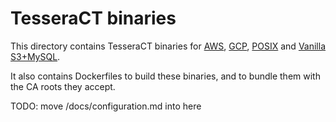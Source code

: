 # TesseraCT binaries

This directory contains TesseraCT binaries for [AWS](./aws/), [GCP](./gcp/),
[POSIX](./posix/) and [Vanilla S3+MySQL](./aws/).

It also contains Dockerfiles to build these binaries, and to
bundle them with the CA roots they accept.

TODO: move /docs/configuration.md into here
